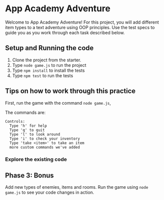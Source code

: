 # App Academy Adventure

Welcome to App Academy Adventure! For this project, you will add different
item types to a text adventure using OOP principles. Use the test specs to guide
you as you work through each task described below.

## Setup and Running the code

1. Clone the project from the starter.
2. Type `node game.js` to run the project
3. Type `npm install` to install the tests
4. Type `npm test` to run the tests

## Tips on how to work through this practice

First, run the game with the command `node game.js`, 

The commands are:

```
Controls:
  Type 'h' for help
  Type 'q' to quit
  Type 'l' to look around
  Type 'i' to check your inventory
  Type 'take <item>' to take an item
  more custom commands we've added
```

### Explore the existing code

## Phase 3: Bonus

Add new types of enemies, items and rooms. Run the game using `node game.js` to
see your code changes in action.

